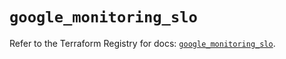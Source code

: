 # `google_monitoring_slo`

Refer to the Terraform Registry for docs: [`google_monitoring_slo`](https://registry.terraform.io/providers/hashicorp/google-beta/6.31.0/docs/resources/google_monitoring_slo).
